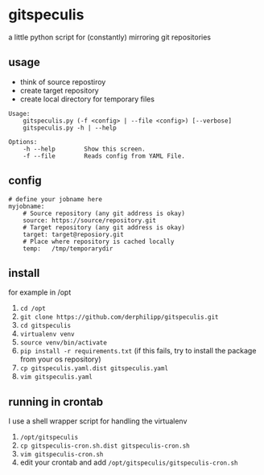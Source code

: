 gitspeculis
======================

a little python script for (constantly) mirroring git repositories

## usage
- think of source repostiroy
- create target repository
- create local directory for temporary files

```
Usage:
    gitspeculis.py (-f <config> | --file <config>) [--verbose]
    gitspeculis.py -h | --help

Options:
    -h --help        Show this screen.
    -f --file        Reads config from YAML File.
```

## config
```
# define your jobname here
myjobname:
    # Source repository (any git address is okay)
    source: https://source/repository.git
    # Target repository (any git address is okay)
    target: target@reposiory.git
    # Place where repository is cached locally
    temp:   /tmp/temporarydir
```


## install
for example in /opt

1. `cd /opt`
2. `git clone https://github.com/derphilipp/gitspeculis.git`
3. `cd gitspeculis`
4. `virtualenv venv`
5. `source venv/bin/activate`
6. `pip install -r requirements.txt` (if this fails, try to install the package from your os repository)
7. `cp gitspeculis.yaml.dist gitspeculis.yaml`
8. `vim gitspeculis.yaml`

## running in crontab
I use a shell wrapper script for handling the virtualenv

1. `/opt/gitspeculis`
2. `cp gitspeculis-cron.sh.dist gitspeculis-cron.sh`
3. `vim gitspeculis-cron.sh`
4. edit your crontab and add `/opt/gitspeculis/gitspeculis-cron.sh`
